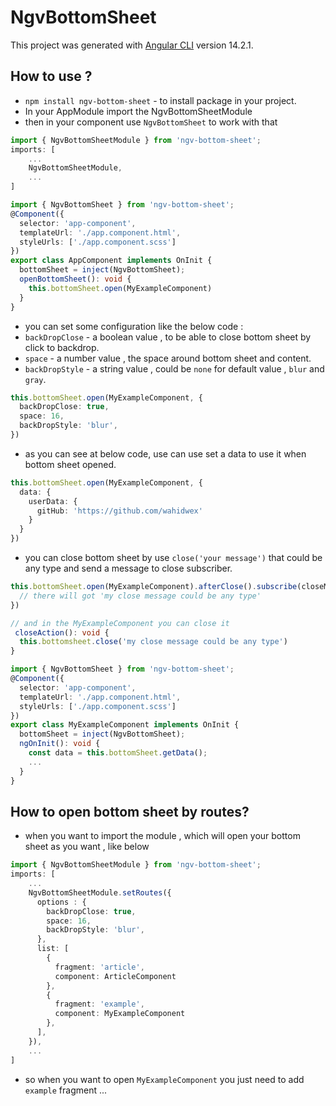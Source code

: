 # NgvBottomSheet

This project was generated with [Angular CLI](https://github.com/angular/angular-cli) version 14.2.1.

## How to use ?


* `npm install ngv-bottom-sheet` - to install package in your project.
* In your AppModule import the NgvBottomSheetModule
* then in your component use `NgvBottomSheet` to work with that
```ts
import { NgvBottomSheetModule } from 'ngv-bottom-sheet';
imports: [
    ...
    NgvBottomSheetModule,
    ...
]
```

```ts
import { NgvBottomSheet } from 'ngv-bottom-sheet';
@Component({
  selector: 'app-component',
  templateUrl: './app.component.html',
  styleUrls: ['./app.component.scss']
})
export class AppComponent implements OnInit {
  bottomSheet = inject(NgvBottomSheet);
  openBottomSheet(): void {
    this.bottomSheet.open(MyExampleComponent)
  }
}

```

* you can set some configuration like the below code :
* `backDropClose` - a boolean value , to be able to close bottom sheet by click to backdrop.
* `space` - a number value , the space around bottom sheet and content.
* `backDropStyle` - a string value , could be `none` for default value , `blur` and `gray`.

```ts
this.bottomSheet.open(MyExampleComponent, {
  backDropClose: true,
  space: 16,
  backDropStyle: 'blur',
})
```

* as you can see at below code, use can use set a data to use it when bottom sheet opened.

```ts
this.bottomSheet.open(MyExampleComponent, {
  data: {
    userData: {
      gitHub: 'https://github.com/wahidwex'
    }
  }
})
```

* you can close bottom sheet by use `close('your message')` that could be any type and send a message to close subscriber.

```ts
this.bottomSheet.open(MyExampleComponent).afterClose().subscribe(closeMessage => {
  // there will got 'my close message could be any type'
})

// and in the MyExampleComponent you can close it
 closeAction(): void {
  this.bottomsheet.close('my close message could be any type')
}
```


```ts
import { NgvBottomSheet } from 'ngv-bottom-sheet';
@Component({
  selector: 'app-component',
  templateUrl: './app.component.html',
  styleUrls: ['./app.component.scss']
})
export class MyExampleComponent implements OnInit {
  bottomSheet = inject(NgvBottomSheet);
  ngOnInit(): void {
    const data = this.bottomSheet.getData();
    ...
  }
}
```

## How to open bottom sheet by routes?

* when you want to import the module , which will open your bottom sheet as you want , like below
```ts
import { NgvBottomSheetModule } from 'ngv-bottom-sheet';
imports: [
    ...
    NgvBottomSheetModule.setRoutes({
      options : {
        backDropClose: true,
        space: 16,
        backDropStyle: 'blur',
      },
      list: [
        {
          fragment: 'article',
          component: ArticleComponent
        },
        {
          fragment: 'example',
          component: MyExampleComponent
        },
      ],
    }),
    ...
]
```
* so when you want to open `MyExampleComponent` you just need to add `example` fragment ...
